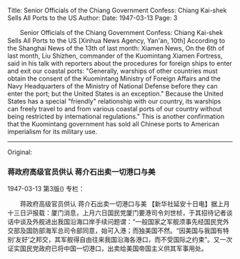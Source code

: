 Title: Senior Officials of the Chiang Government Confess: Chiang Kai-shek Sells All Ports to the US
Author:
Date: 1947-03-13
Page: 3

　　Senior Officials of the Chiang Government Confess:
    Chiang Kai-shek Sells All Ports to the US
    [Xinhua News Agency, Yan'an, 10th] According to the Shanghai News of the 13th of last month: Xiamen News, On the 6th of last month, Liu Shizhen, commander of the Kuomintang Xiamen Fortress, said in his talk with reporters about the procedures for foreign ships to enter and exit our coastal ports: "Generally, warships of other countries must obtain the consent of the Kuomintang Ministry of Foreign Affairs and the Navy Headquarters of the Ministry of National Defense before they can enter the port; but the United States is an exception." Because the United States has a special "friendly" relationship with our country, its warships can freely travel to and from various coastal ports of our country without being restricted by international regulations." This is another confirmation that the Kuomintang government has sold all Chinese ports to American imperialism for its military use.



<hr /> 

Original: 


### 蒋政府高级官员供认  蒋介石出卖一切港口与美

1947-03-13
第3版()
专栏：

　　蒋政府高级官员供认
    蒋介石出卖一切港口与美
    【新华社延安十日电】据上月十三日沪报载：厦门消息，上月六日国民党厦门要港司令刘世桢，于其招待记者谈话中谈及外舰进出我国沿海口岸手续问题谓：“一般国家之军舰须事先经国民党外交部及国防部海军总司令部同意，始可入港；而独美国不然。“因美国与我国有特别‘友好’之邦交，其军舰得自由往来我国沿海各港口，而不受国际之约束”。又一次证实国民党政府已将中国一切港口，出卖给美国帝国主义供其军事用处。
